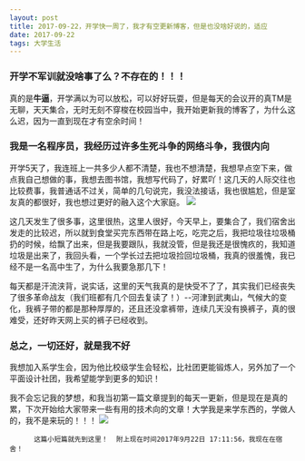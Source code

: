 ```yaml
---
layout: post
title: 2017-09-22，开学快一周了，我才有空更新博客，但是也没啥好说的，适应
date: 2017-09-22
tags: 大学生活
---
```


### 开学不军训就没啥事了么？不存在的！！！

  真的是**牛逼**，开学满以为可以放松，可以好好玩耍，但是每天的会议开的真TM是无聊，天天集合，无时无刻不穿梭在校园当中，我开始更新我的博客了，为什么这么迟，因为一直到现在才有空余时间！

### 我是一名程序员，我经历过许多生死斗争的网络斗争，我很内向

  开学5天了，我连班上一共多少人都不清楚，我也不想清楚，我想早点空下来，做点我自己想做的事，我想去图书馆，我想写代码了，好累吖！这几天的人际交往也比较费事，我普通话不过关，简单的几句说完，我没法接话，我也很尴尬，但是室友真的都很好，我也想过更好的融入这个大家庭。
  ![](../../../images/posts/CodeImg/rzyl.jpg)

  这几天发生了很多事，这里很热，这里人很好，今天早上，要集合了，我们宿舍出发走的比较迟，所以就到食堂买完东西带在路上吃，吃完之后，我把垃圾往垃圾桶扔的时候，给飘了出来，但是我要跟队，我就没管，但是我还是很愧疚的，我知道垃圾是出来了，我回头看，一个学长过去把垃圾捡回垃圾桶，我真的很羞愧，我已经不是一名高中生了，为什么我要急那几下！

  每天都是汗流浃背，说实话，这里的天气我真的是快受不了了，其实我们已经丧失了很多革命战友（我们班都有几个回去复读了！）--河津到武夷山，气候大的变化，我裤子带的都是那种厚厚的，还且还没拿裤带，连续几天没有换裤子，真的很难受，还好昨天网上买的裤子已经收到。

### 总之，一切还好，就是我不好

  我想加入系学生会，因为他比校级学生会轻松，比社团更能锻炼人，另外加了一个平面设计社团，我希望能学到更多的知识！

  我不会忘记我的梦想，和我当初第一篇文章提到的每天一更新，但是现在是真的累，下次开始给大家带来一些有用的技术向的文章！大学我是来学东西的，学做人的，我不是来玩的！！！
	![](../../../images/posts/CodeImg/dlb.jpg)
 
          这篇小短篇就先到这里！  附上现在时间2017年9月22日 17:11:56，我现在在宿舍！
